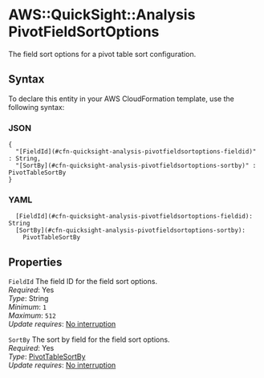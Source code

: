 # AWS::QuickSight::Analysis PivotFieldSortOptions<a name="aws-properties-quicksight-analysis-pivotfieldsortoptions"></a>

The field sort options for a pivot table sort configuration\.

## Syntax<a name="aws-properties-quicksight-analysis-pivotfieldsortoptions-syntax"></a>

To declare this entity in your AWS CloudFormation template, use the following syntax:

### JSON<a name="aws-properties-quicksight-analysis-pivotfieldsortoptions-syntax.json"></a>

```
{
  "[FieldId](#cfn-quicksight-analysis-pivotfieldsortoptions-fieldid)" : String,
  "[SortBy](#cfn-quicksight-analysis-pivotfieldsortoptions-sortby)" : PivotTableSortBy
}
```

### YAML<a name="aws-properties-quicksight-analysis-pivotfieldsortoptions-syntax.yaml"></a>

```
  [FieldId](#cfn-quicksight-analysis-pivotfieldsortoptions-fieldid): String
  [SortBy](#cfn-quicksight-analysis-pivotfieldsortoptions-sortby):
    PivotTableSortBy
```

## Properties<a name="aws-properties-quicksight-analysis-pivotfieldsortoptions-properties"></a>

`FieldId` <a name="cfn-quicksight-analysis-pivotfieldsortoptions-fieldid"></a>
The field ID for the field sort options\.  
_Required_: Yes  
_Type_: String  
_Minimum_: `1`  
_Maximum_: `512`  
_Update requires_: [No interruption](https://docs.aws.amazon.com/AWSCloudFormation/latest/UserGuide/using-cfn-updating-stacks-update-behaviors.html#update-no-interrupt)

`SortBy` <a name="cfn-quicksight-analysis-pivotfieldsortoptions-sortby"></a>
The sort by field for the field sort options\.  
_Required_: Yes  
_Type_: [PivotTableSortBy](aws-properties-quicksight-analysis-pivottablesortby.md)  
_Update requires_: [No interruption](https://docs.aws.amazon.com/AWSCloudFormation/latest/UserGuide/using-cfn-updating-stacks-update-behaviors.html#update-no-interrupt)
